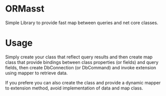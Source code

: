 # ORMasst
Simple Library to provide fast map between queries and net core classes.

# Usage
Simply create your class that reflect query results and then create map class that provide bindings between class properties (or fields) and query fields, then create DbConnection (or DbCommand) and invoke extension using mapper to retrieve data.

If you prefere you can also create the class and provide a dynamic mapper to extension method, avoid implementation of data and map class.
